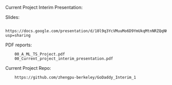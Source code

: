 Current Project Interim Presentation:

Slides:

        https://docs.google.com/presentation/d/10l9q3YcVMuuMo6D9YmUkqMtnNRZQqNKdxi5OkM220AA/edit?usp=sharing

PDF reports:

        00_A_ML_TS_Project.pdf
        00_Current_project_interim_presentation.pdf

Current Project Repo:

        https://github.com/zhengpu-berkeley/GoDaddy_Interim_1
